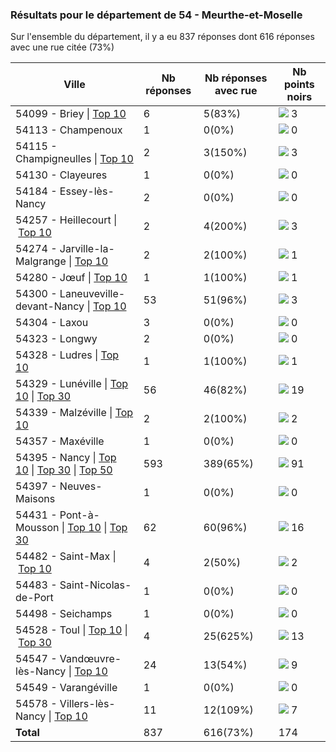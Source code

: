 ### Résultats pour le département de 54 - Meurthe-et-Moselle

Sur l'ensemble du département, il y a eu 837 réponses dont 616 réponses avec une rue citée (73%)

| Ville | Nb réponses | Nb réponses avec rue | Nb points noirs |
|-------------|-------------|----------------------|-----------------|
|54099 - Briey&nbsp;&#124;&nbsp;<a href='54099 - Briey_top3.md'>Top 10</a>|6|5(83%)|<img src="../../img/bar_1.gif" />&nbsp;3|
|54113 - Champenoux|1|0(0%)|<img src="../../img/bar_0.gif" />&nbsp;0|
|54115 - Champigneulles&nbsp;&#124;&nbsp;<a href='54115 - Champigneulles_top3.md'>Top 10</a>|2|3(150%)|<img src="../../img/bar_1.gif" />&nbsp;3|
|54130 - Clayeures|1|0(0%)|<img src="../../img/bar_0.gif" />&nbsp;0|
|54184 - Essey-lès-Nancy|2|0(0%)|<img src="../../img/bar_0.gif" />&nbsp;0|
|54257 - Heillecourt&nbsp;&#124;&nbsp;<a href='54257 - Heillecourt_top3.md'>Top 10</a>|2|4(200%)|<img src="../../img/bar_1.gif" />&nbsp;3|
|54274 - Jarville-la-Malgrange&nbsp;&#124;&nbsp;<a href='54274 - Jarville-la-Malgrange_top1.md'>Top 10</a>|2|2(100%)|<img src="../../img/bar_0.gif" />&nbsp;1|
|54280 - Jœuf&nbsp;&#124;&nbsp;<a href='54280 - Jœuf_top1.md'>Top 10</a>|1|1(100%)|<img src="../../img/bar_0.gif" />&nbsp;1|
|54300 - Laneuveville-devant-Nancy&nbsp;&#124;&nbsp;<a href='54300 - Laneuveville-devant-Nancy_top3.md'>Top 10</a>|53|51(96%)|<img src="../../img/bar_1.gif" />&nbsp;3|
|54304 - Laxou|3|0(0%)|<img src="../../img/bar_0.gif" />&nbsp;0|
|54323 - Longwy|2|0(0%)|<img src="../../img/bar_0.gif" />&nbsp;0|
|54328 - Ludres&nbsp;&#124;&nbsp;<a href='54328 - Ludres_top1.md'>Top 10</a>|1|1(100%)|<img src="../../img/bar_0.gif" />&nbsp;1|
|54329 - Lunéville&nbsp;&#124;&nbsp;<a href='54329 - Lunéville_top10.md'>Top 10</a>&nbsp;&#124;&nbsp;<a href='54329 - Lunéville_top19.md'>Top 30</a>|56|46(82%)|<img src="../../img/bar_10.gif" />&nbsp;19|
|54339 - Malzéville&nbsp;&#124;&nbsp;<a href='54339 - Malzéville_top2.md'>Top 10</a>|2|2(100%)|<img src="../../img/bar_1.gif" />&nbsp;2|
|54357 - Maxéville|1|0(0%)|<img src="../../img/bar_0.gif" />&nbsp;0|
|54395 - Nancy&nbsp;&#124;&nbsp;<a href='54395 - Nancy_top10.md'>Top 10</a>&nbsp;&#124;&nbsp;<a href='54395 - Nancy_top30.md'>Top 30</a>&nbsp;&#124;&nbsp;<a href='54395 - Nancy_top50.md'>Top 50</a>|593|389(65%)|<img src="../../img/bar_52.gif" />&nbsp;91|
|54397 - Neuves-Maisons|1|0(0%)|<img src="../../img/bar_0.gif" />&nbsp;0|
|54431 - Pont-à-Mousson&nbsp;&#124;&nbsp;<a href='54431 - Pont-à-Mousson_top10.md'>Top 10</a>&nbsp;&#124;&nbsp;<a href='54431 - Pont-à-Mousson_top16.md'>Top 30</a>|62|60(96%)|<img src="../../img/bar_9.gif" />&nbsp;16|
|54482 - Saint-Max&nbsp;&#124;&nbsp;<a href='54482 - Saint-Max_top2.md'>Top 10</a>|4|2(50%)|<img src="../../img/bar_1.gif" />&nbsp;2|
|54483 - Saint-Nicolas-de-Port|1|0(0%)|<img src="../../img/bar_0.gif" />&nbsp;0|
|54498 - Seichamps|1|0(0%)|<img src="../../img/bar_0.gif" />&nbsp;0|
|54528 - Toul&nbsp;&#124;&nbsp;<a href='54528 - Toul_top10.md'>Top 10</a>&nbsp;&#124;&nbsp;<a href='54528 - Toul_top13.md'>Top 30</a>|4|25(625%)|<img src="../../img/bar_7.gif" />&nbsp;13|
|54547 - Vandœuvre-lès-Nancy&nbsp;&#124;&nbsp;<a href='54547 - Vandœuvre-lès-Nancy_top9.md'>Top 10</a>|24|13(54%)|<img src="../../img/bar_5.gif" />&nbsp;9|
|54549 - Varangéville|1|0(0%)|<img src="../../img/bar_0.gif" />&nbsp;0|
|54578 - Villers-lès-Nancy&nbsp;&#124;&nbsp;<a href='54578 - Villers-lès-Nancy_top7.md'>Top 10</a>|11|12(109%)|<img src="../../img/bar_4.gif" />&nbsp;7|
| **Total** |837|616(73%)|174|
